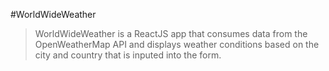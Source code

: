 #WorldWideWeather
>WorldWideWeather is a ReactJS app that consumes data from the OpenWeatherMap API and displays weather conditions based on the city and country that is inputed into the form.
